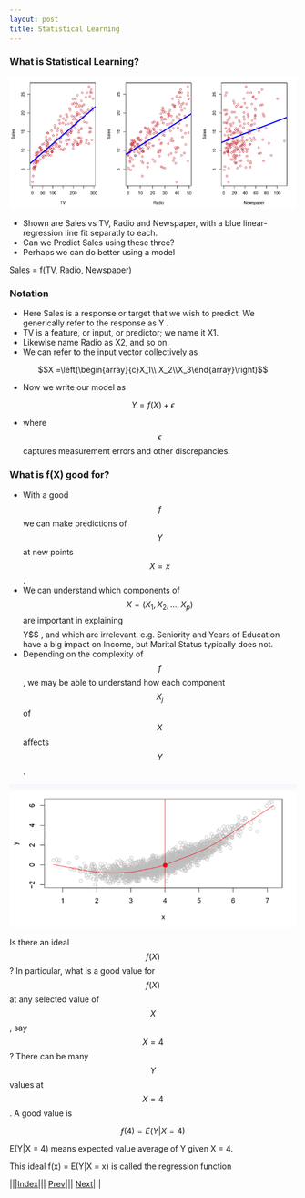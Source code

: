 ```yaml
---
layout: post
title: Statistical Learning
---
```

### What is Statistical Learning?

![](linreg1.png)

- Shown are Sales vs TV, Radio and Newspaper, with a blue linear-regression line fit separatly to each.
- Can we Predict Sales using these three?
- Perhaps we can do better using a model

Sales = f(TV, Radio, Newspaper)

### Notation

- Here Sales is a response or target that we wish to predict. We generically refer to the response as Y . 
- TV is a feature, or input, or predictor; we name it X1. 
- Likewise name Radio as X2, and so on. 
- We can refer to the input vector collectively as

$$X =\left(\begin{array}{c}X_1\\ X_2\\X_3\end{array}\right)$$

- Now we write our model as

$$Y= f(X) +\epsilon$$

- where $$\epsilon$$ captures measurement errors and other discrepancies.

### What is f(X) good for?

- With a good $$f$$ we can make predictions of $$Y$$ at new points $$X = x$$. 
- We can understand which components of $$X = (X_1, X_2,...,X_p)$$ are important in explaining $$$$Y$$ , and which are irrelevant. e.g. Seniority and Years of Education have a big impact on Income, but Marital Status typically does not.
- Depending on the complexity of $$f$$, we may be able to understand how each component $$X_j$$ of $$X$$ aﬀects $$Y$$.

![](linreg2.png)

Is there an ideal $$f(X)$$? In particular, what is a good value for $$f(X)$$ at any selected value of $$X$$, say $$X = 4$$? There can be many $$Y$$ values at $$X = 4$$. A good value is

$$f(4) = E(Y|X = 4)$$

E(Y|X = 4) means expected value average of Y given X = 4.

This ideal f(x) = E(Y|X = x) is called the regression function






|||[Index](../../)||| [Prev](../)||| [Next](part2)|||
